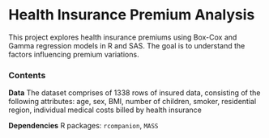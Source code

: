 # Health Insurance Premium Analysis
This project explores health insurance premiums using Box-Cox and Gamma regression models in R and SAS. The goal is to understand the factors influencing premium variations.

### Contents
**Data** The dataset comprises of 1338 rows of insured data, consisting of the following attributes:
  age, sex, BMI, number of children, smoker, residential region, individual medical costs billed by health insurance

**Dependencies** R packages: `rcompanion`, `MASS`
